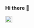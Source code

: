 ### Hi there 👋

<!--
**yagmurlu/yagmurlu** is a ✨ _special_ ✨ repository because its `README.md` (this file) appears on your GitHub profile.

Here are some ideas to get you started:

- 🔭 I’m currently working on ...
- 🌱 I’m currently learning ...
- 👯 I’m looking to collaborate on ...
- 🤔 I’m looking for help with ...
- 💬 Ask me about ...
- 📫 How to reach me: ...
- 😄 Pronouns: ...
- ⚡ Fun fact: ...
-->
<a href="https://www.linkedin.com/in/aleyna-ya%C4%9Fmur-t%C3%BCmt%C3%BCrk-05a28b207/">
  <img align="left" alt="Aleyna Yağmur Tümtürk in Linkedin" width="22px" src="https://raw.githubusercontent.com/peterthehan/peterthehan/master/assets/linkedin.svg" />
</a>


